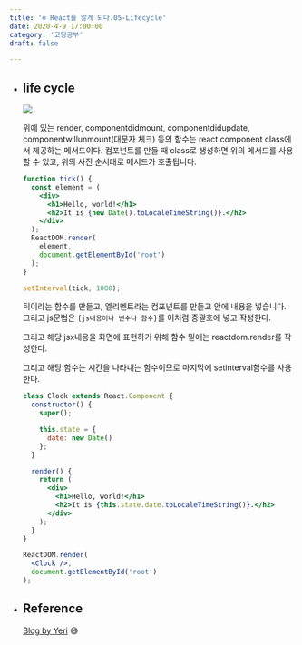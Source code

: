 ```yaml
---
title: '❄️ React를 알게 되다.05-Lifecycle'
date: 2020-4-9 17:00:00
category: '코딩공부'
draft: false

---
```


- ## life cycle 

  <img src="https://yeri-kim.github.io/media/190417-lifecycle-1.png">

  위에 있는 render, componentdidmount, componentdidupdate, componentwillunmount(대문자 체크) 등의 함수는 react.component class에서 제공하는 메서드이다. 컴포넌트를 만들 때 class로 생성하면 위의 메서드를 사용할 수 있고, 위의 사진 순서대로 메서드가 호출됩니다.

  ```jsx
  function tick() {
    const element = (
      <div>
        <h1>Hello, world!</h1>
        <h2>It is {new Date().toLocaleTimeString()}.</h2>
      </div>
    );
    ReactDOM.render(
      element,
      document.getElementById('root')
    );
  }
  
  setInterval(tick, 1000);
  ```

  틱이라는 함수를 만들고, 엘리멘트라는 컴포넌트를 만들고 안에 내용을 넣습니다. 그리고 js문법은 `{js내용이나 변수나 함수}`를 이처럼 중괄호에 넣고 작성한다.

  그리고 해당 jsx내용을 화면에 표현하기 위해 함수 밑에는 reactdom.render를 작성한다.

  그리고 해당 함수는 시간을 나타내는 함수이므로 마지막에 setinterval함수를 사용한다.

  ```jsx
  class Clock extends React.Component {
    constructor() {
      super();
  
      this.state = {
        date: new Date()
      };
    }
  
    render() {
      return (
        <div>
          <h1>Hello, world!</h1>
          <h2>It is {this.state.date.toLocaleTimeString()}.</h2>
        </div>
      );
    }
  }
  
  ReactDOM.render(
    <Clock />,
    document.getElementById('root')
  );
  ```

  

- ## Reference

  [Blog by Yeri](https://yeri-kim.github.io/posts/react-jsx/) 😄  

